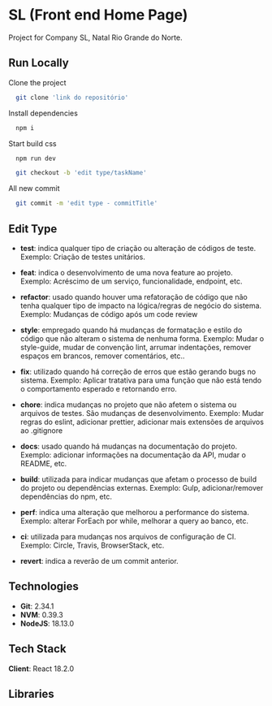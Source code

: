 # SL (Front end Home Page) 

Project for Company SL, Natal Rio Grande do Norte.

## Run Locally

Clone the project

```bash
  git clone 'link do repositório'
```

Install dependencies

```bash
  npm i
```

Start build css

```bash
  npm run dev
```

```bash
  git checkout -b 'edit type/taskName'
```

All new commit

```bash
  git commit -m 'edit type - commitTitle'
```

## Edit Type

- **test**: indica qualquer tipo de criação ou alteração de códigos de teste. Exemplo: Criação de testes unitários.

- **feat**: indica o desenvolvimento de uma nova feature ao projeto. Exemplo: Acréscimo de um serviço, funcionalidade, endpoint, etc.
- **refactor**: usado quando houver uma refatoração de código que não tenha qualquer tipo de impacto na lógica/regras de negócio do sistema. Exemplo: Mudanças de código após um code review
- **style**: empregado quando há mudanças de formatação e estilo do código que não alteram o sistema de nenhuma forma.
Exemplo: Mudar o style-guide, mudar de convenção lint, arrumar indentações, remover espaços em brancos, remover comentários, etc..
- **fix**: utilizado quando há correção de erros que estão gerando bugs no sistema.
Exemplo: Aplicar tratativa para uma função que não está tendo o comportamento esperado e retornando erro.
- **chore**: indica mudanças no projeto que não afetem o sistema ou arquivos de testes. São mudanças de desenvolvimento.
Exemplo: Mudar regras do eslint, adicionar prettier, adicionar mais extensões de arquivos ao .gitignore
- **docs**: usado quando há mudanças na documentação do projeto.
Exemplo: adicionar informações na documentação da API, mudar o README, etc.
- **build**: utilizada para indicar mudanças que afetam o processo de build do projeto ou dependências externas.
Exemplo: Gulp, adicionar/remover dependências do npm, etc.
- **perf**: indica uma alteração que melhorou a performance do sistema.
Exemplo: alterar ForEach por while, melhorar a query ao banco, etc.
- **ci**: utilizada para mudanças nos arquivos de configuração de CI.
Exemplo: Circle, Travis, BrowserStack, etc.
- **revert**: indica a reverão de um commit anterior.

## Technologies

- **Git**: 2.34.1
- **NVM**: 0.39.3
- **NodeJS**: 18.13.0

## Tech Stack

**Client**: React 18.2.0

## Libraries
